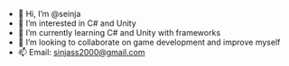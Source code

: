 - 👋 Hi, I’m @seinja
- 👀 I’m interested in C# and Unity
- 🌱 I’m currently learning C# and Unity with frameworks
- 💞️ I’m looking to collaborate on game development and improve myself 
- 📫 Email:  sinjass2000@gmail.com

<!---
seinja/seinja is a ✨ special ✨ repository because its `README.md` (this file) appears on your GitHub profile.
You can click the Preview link to take a look at your changes.
--->
